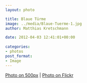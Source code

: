 ```yaml
---
layout: photo

title: Blaue Türme
image: ../media/Blaue-Tuerme-1.jpg
author: Matthias Kretschmann

date: 2012-04-03 12:41:01+00:00
  
categories:
- photos
post_format:
- Image
---
```


[Photo on 500px](http://500px.com/photo/6350862) | [Photo on Flickr](http://www.flickr.com/photos/krema/6904523272/in/photostream)
